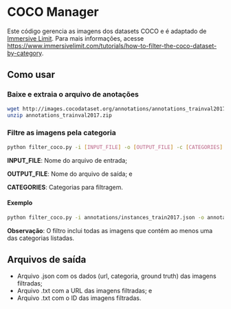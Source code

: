 # COCO Manager

Este código gerencia as imagens dos datasets COCO e é adaptado de [Immersive Limit](https://github.com/immersive-limit/coco-manager). Para mais informações, acesse https://www.immersivelimit.com/tutorials/how-to-filter-the-coco-dataset-by-category.

## Como usar

### Baixe e extraia o arquivo de anotações

```bash
wget http://images.cocodataset.org/annotations/annotations_trainval2017.zip
unzip annotations_trainval2017.zip
```

### Filtre as imagens pela categoria

```bash
python filter_coco.py -i [INPUT_FILE] -o [OUTPUT_FILE] -c [CATEGORIES]
```

**INPUT_FILE**: Nome do arquivo de entrada;

**OUTPUT_FILE**: Nome do arquivo de saída; e

**CATEGORIES**: Categorias para filtragem.

#### Exemplo

```bash
python filter_coco.py -i annotations/instances_train2017.json -o annotations/instances_train2017_filtered.json -c person dog cat
```

**Observação**: O filtro inclui todas as imagens que contém ao menos uma das categorias listadas.

## Arquivos de saída

- Arquivo .json com os dados (url, categoria, ground truth) das imagens filtradas;
- Arquivo .txt com a URL das imagens filtradas; e
- Arquivo .txt com o ID das imagens filtradas.